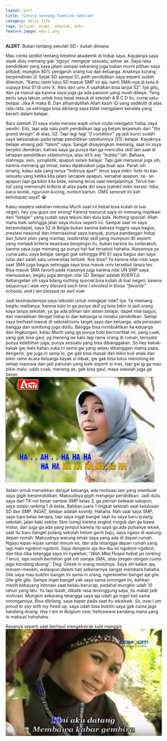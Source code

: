 ```yaml
---
layout: post
title: "Cerita tentang Timeline Sekolah"
category: daily_life
tags: belajar, mimpi, sekolah, hobi
feature_image: edu-1.png
---  
```


__ALERT__: Bukan tentang sekolah SD - kuliah dimana

Mau cerita sedikit tentang timeline akademik di hidup saya.
Kayaknya saya sejak dulu memang gak ‘ngoyo’ mengejar sesuatu, selow ae. Saya rasa pendidikan yang saya jalani sampai sekarang juga bukan murni pilihan saya pribadi, mungkin 80% pengaruh orang tua dan keluarga. Anaknya kurang berpendirian ☹ Sejak SD sampai S1, _path_ pendidikan saya seperti sudah ditentuin. “Kamu nanti lulus SD masuk SMP ini aja, nanti SMA-nya di kota A supaya bisa S1 di univ X. Abis dari univ X usahakan bisa lanjut S2”. Iya gitu, dan ya manut aja karena saya juga ga ada passion yang musti dikejar. Yang perlu saya lakuin untuk bisa tepat masuk di sekolah A B C D itu, cuma satu: belajar. Jika A maka B. Dan alhamdulillah Allah kasih IQ yang sedikiiiit di atas rata-rata, ya sehingga bisa dibilang saya tidak mengalami kendala yang berarti dalam belajar.

Baru setelah S1 saya mulai merasa wajib untuk mulai mengatur hidup saya sendiri. Eits, tapi ada satu _path_ pendidikan lagi yg belum terpenuhi dari "_the grand design_" di atas, S2. Tapi lagi-lagi "_if condition_" yg jadi kunci sudah saya laksanakan pada tahap pendidikan sebelumnya (S1): belajar. Kayaknya belajar emang jadi "_talent_" saya. Sangat disayangkan memang, saat ini saya berpikir demikian, bahwa saya ga punya dan ga mencoba skill lain saat di tahapan pendidikan sebelumnya, atau _let’s say "hobby"_ lah. Bahasa, olahraga, seni, jurnalistik, apapun selain belajar. Tapi gak menyesal juga sih, karena memang ga minat, kalau dipaksakan juga buat apa. Parah sih emang, kalau ada yang tanya “hobinya apa?” terus saya mikir: hobi itu kan sesuatu yang ketika kita jalani secapek apapun, semahal apapun, se- se- apapun tapi ga bikin kita bete, seneng terus saat menjalaninya. Terus hal-hal yang memenuhi kriteria di atas pada diri saya (sambil mikir keras): tidur, baca komik, ngurusin kucing, nonton kartun. OMG sereceh ini kah kehidupan saya? 😭

Kalau readers sekalian merasa Murih saat ini hebat bisa kuliah di luar negeri, _hey you guys are wrong!_ Karena menurut saya ini memang implikasi dari “belajar” yang sudah saya tekuni dari dulu kala. _Nothing special_. Allah maha baik sehingga jalan saya mulus seperti ini. Sampai saat ini saya berpendapat, saya S2 di Belgia bukan karena bahasa Inggris saya bagus, prestasi nasional dan internasional saya banyak, punya pandangan hidup dan _future plan_ yang mantap, _leadership skill_ yang mumpuni dll seperti yang menjadi kriteria beasiswa bergengsi itu, bukan karena itu sodarakuh, karena saya juga memang ga punya hal-hal tersebut hahaha. Alasannya ya cuma satu: saya belajar sangat giat sehingga IPK S1 saya bagus dan saya lulus dari salah satu universitas terbaik. Kok bisa? Ya karena nilai-nilai saya saat SMA juga bagus sehingga saya bisa masuk univ tersebut tanpa tes. Bisa masuk SMA favorit pada masanya juga karena nilai UN SMP saya memuaskan, begitu juga dengan nilai SD. Belajar adalah _KOENTJI_. Kebangetan sih saya bilang _nothing special_ bisa kuliah di luar negeri, karena sejujurnya _I was very blessed each time I enrolled in those “favorite” schools, and I am blessed as well now._

Jadi kesimpulannya saya sekolah untuk mengejar nilai? Iya. Ya memang begitu realitanya, karena kalo lo ga punya _skill_ yg bisa bikin lo jadi orang kaya tanpa sekolah, ya ga ada pilihan lain selain belajar, dapet nilai bagus, dan menaikkan derajat hidup lo dan keluarga lo melalui pendidikan. Setiap saya berhasil masuk di sekolah/univ target saya dan keluarga, ada perasaan bangga dan sombong juga disitu. Bangga bisa mrmbuktikan ke keluarga dan lingkungan, kalau Murih yang ga punya hobi bermanfaat ini, yang cuek, yang gak bisa gaul, yg _meneng ae_ kalo lagi rame orang di rumah, ternyata punya kelebihan juga, punya sesuatu yang bisa dibanggakan. So hey kakak-kakak gw, kalo kalian suka iri sama gw yang selalu dibanggain mama papa, dengerin, gw juga iri sama lo, gw gak bisa masak dan bikin kue enak dan bikin rame acara keluarga kayak si mbak, gw gak bisa tulus menolong ke setiap manusia dan jadi panutan yang baik seperti si mas, tapi gw jg ga mau bikin malu: udah cuek, meneng ae, gak bisa gaul, masa sekolah juga ga bener.                                                                            
![memes 1](/assets/img/memes-2.jpg)

Selain untuk menaikkan derajat keluarga, ada motivasi lain yang membuat saya gigih berpendidikan. Maksudnya gigih mengejar pendidikan. Jadi dulu, saya dari TK nol besar sampai SMP kelas 3, ga pernah kelewat satupun, saya selalu ranking 1 di kelas. Bahkan juara 1 tingkat sekolah saat kelulusan SD dan SMP. INGAT, belajar adalah _koentji_. Hahaha. Nah saat saya SMP, saya lupa kelas berapa, tapi saya ingat banget saat itu saya baru pulang sekolah, jalan kaki sekitar 5km (omg) karena angkot mogok dan ga bawa motor, dan juga ga ada yang jemput karena hp saya ga ada pulsanya wkwk, saat itu baru banget pulang sekolah belum ganti baju, saya ngaso di warung depan rumah. Maksudnya warung emak saya yang ada di depan rumah. Ngaso kipas-kipas sambil minum es, dan ada tetangga depan rumah yang lagi main ngobrol-ngobrol. Saya dengerin aja ibu-ibu ini ngobrol-ngobrol, dan tiba-tiba tetangga saya ini nyeletuk, _“Wah Mba Puspa hebat ya ranking 1 terus, tapi masih bertahan gak nih sampe SMA, atau jangan-jangan cuma jago kandang doang”_. Deg. Gileee ni orang mulutnya. Saya sih kalem aja, mesam-mesem, walaupun dalam hati sebenarnya sangat membara hahaha. Gile saya mau buktiin banget ini sama ni orang, ngeremehin banget aje gile. Gile gile gile. Sampe inget banget yak saya sama omongan ini, bahkan masih kebayang intonasi saat beliau berucap, padahal mungkin udah 10 tahun yang lalu. Ya tapi itulah, dibalik rasa tersinggung saya, itu malah jadi motivasi. Mungkin sekarang tetangga saya aja udah ga inget kali sama omongannya. Bisa dibilang, saya baper pada saat itu wkwkwk. _So, now I am proud to say with my head up_, saya udah bisa buktiin saya gak cuma jago kandang doang. _Hey I am in Belgium now,_ helloowww kandang mana yang lo maksud hahahaha.

Rasanya seperti saat berhasil mengekstrak kulit manggis                                                  
![memes 2](/assets/img/memes-3.jpg)
